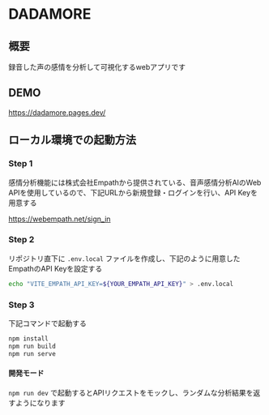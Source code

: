 # DADAMORE

## 概要

録音した声の感情を分析して可視化するwebアプリです

## DEMO

https://dadamore.pages.dev/

## ローカル環境での起動方法

### Step 1

感情分析機能には株式会社Empathから提供されている、音声感情分析AIのWeb APIを使用しているので、下記URLから新規登録・ログインを行い、API Keyを用意する

https://webempath.net/sign_in

### Step 2

リポジトリ直下に `.env.local` ファイルを作成し、下記のように用意したEmpathのAPI Keyを設定する

```bash
echo "VITE_EMPATH_API_KEY=${YOUR_EMPATH_API_KEY}" > .env.local
```

### Step 3

下記コマンドで起動する

```bash
npm install
npm run build
npm run serve
```

#### 開発モード

`npm run dev` で起動するとAPIリクエストをモックし、ランダムな分析結果を返すようになります
